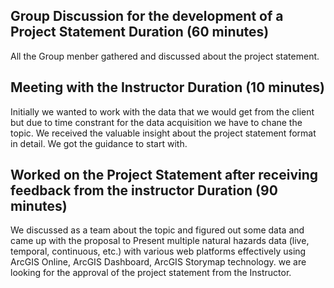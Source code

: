 ## Group Discussion for the development of a Project Statement    Duration (60 minutes)
All the Group menber gathered and discussed about the project statement. 
## Meeting with the Instructor                                    Duration (10 minutes)
Initially we wanted to work with the data that we would get from the client but due to time constrant for the 
data acquisition we have to chane the topic. We received the valuable insight about the project statement
format in detail. We got the guidance to start with.
## Worked on the Project Statement after receiving feedback from the instructor   Duration (90 minutes)
We discussed as a team about the topic and figured out some data and came up with the proposal to 
Present multiple natural hazards data (live, temporal, continuous, etc.) with various web platforms effectively using
ArcGIS Online, ArcGIS Dashboard, ArcGIS Storymap technology. we are looking for the approval of the project statement
from the Instructor.
